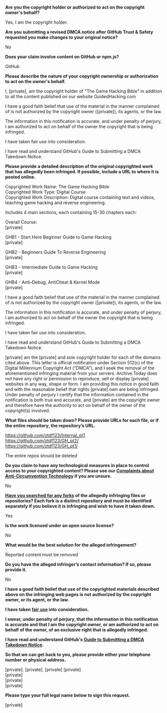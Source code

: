 **Are you the copyright holder or authorized to act on the copyright owner's behalf?**

Yes, I am the copyright holder.

**Are you submitting a revised DMCA notice after GitHub Trust & Safety requested you make changes to your original notice?**

No

**Does your claim involve content on GitHub or npm.js?**

GitHub

**Please describe the nature of your copyright ownership or authorization to act on the owner's behalf.**

I, [private], am the copyright holder of "The Game Hacking Bible" in addition to all the content published on our website GuidedHacking.com

I have a good faith belief that use of the material in the manner complained of is not authorized by the copyright owner ([private]), its agents, or the law.

The information in this notification is accurate, and under penalty of perjury, I am authorized to act on behalf of the owner the copyright that is being infringed.

I have taken fair use into consideration.

I have read and understand GitHub's Guide to Submitting a DMCA Takedown Notice.

**Please provide a detailed description of the original copyrighted work that has allegedly been infringed. If possible, include a URL to where it is posted online.**

Copyrighted Work Name: The Game Hacking Bible  
Copyrighted Work Type: Digital Course  
Copyrighted Work Description: Digital course containing text and videos, teaching game hacking and reverse engineering.  

Includes 4 main sections, each containing 15-30 chapters each:

Overall Course:  
[private]

GHB1 - Start Here Beginner Guide to Game Hacking  
[private]  

GHB2 - Beginners Guide To Reverse Engineering  
[private]  

GHB3 - Intermediate Guide to Game Hacking  
[private]  

GHB4 - Anti-Debug, AntiCheat & Kernel Mode  
[private]  

I have a good faith belief that use of the material in the manner complained of is not authorized by the copyright owner ([private]), its agents, or the law.

The information in this notification is accurate, and under penalty of perjury, I am authorized to act on behalf of the owner the copyright that is being infringed.

I have taken fair use into consideration.

I have read and understand GitHub's Guide to Submitting a DMCA Takedown Notice.

[private] am the [private] and sole copyright holder for each of the domains cited above. This letter is official notification under Section 512(c) of the Digital Millennium Copyright Act (”DMCA”), and I seek the removal of the aforementioned infringing material from your servers. Archive.Today does not have any right or permission to reproduce, sell or display [private] websites in any way, shape or form. I am providing this notice in good faith and with the reasonable belief that rights [private] own are being infringed. Under penalty of perjury I certify that the information contained in the notification is both true and accurate, and [private] am the copyright owner and therefore have the authority to act on behalf of the owner of the copyright(s) involved.

**What files should be taken down? Please provide URLs for each file, or if the entire repository, the repository’s URL.**

https://github.com/ztdf123/Internal_pt1  
https://github.com/ztdf123/GH_pt2/  
https://github.com/ztdf123/GH_pt1/  

The entire repos should be deleted

**Do you claim to have any technological measures in place to control access to your copyrighted content? Please see our <a href="https://docs.github.com/articles/guide-to-submitting-a-dmca-takedown-notice#complaints-about-anti-circumvention-technology">Complaints about Anti-Circumvention Technology</a> if you are unsure.**

No

**<a href="https://docs.github.com/articles/dmca-takedown-policy#b-what-about-forks-or-whats-a-fork">Have you searched for any forks</a> of the allegedly infringing files or repositories? Each fork is a distinct repository and must be identified separately if you believe it is infringing and wish to have it taken down.**

Yes

**Is the work licensed under an open source license?**

No

**What would be the best solution for the alleged infringement?**

Reported content must be removed

**Do you have the alleged infringer’s contact information? If so, please provide it.**

No

**I have a good faith belief that use of the copyrighted materials described above on the infringing web pages is not authorized by the copyright owner, or its agent, or the law.**

**I have taken <a href="https://www.lumendatabase.org/topics/22">fair use</a> into consideration.**

**I swear, under penalty of perjury, that the information in this notification is accurate and that I am the copyright owner, or am authorized to act on behalf of the owner, of an exclusive right that is allegedly infringed.**

**I have read and understand GitHub's <a href="https://docs.github.com/articles/guide-to-submitting-a-dmca-takedown-notice/">Guide to Submitting a DMCA Takedown Notice</a>.**

**So that we can get back to you, please provide either your telephone number or physical address.**

[private]. [private]. [private]
[private]  
[private]  
[private]  
[private]

**Please type your full legal name below to sign this request.**

[private]
